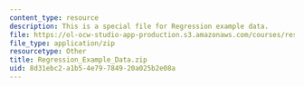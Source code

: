 ```yaml
---
content_type: resource
description: This is a special file for Regression example data.
file: https://ol-ocw-studio-app-production.s3.amazonaws.com/courses/res-str-001-geographic-information-system-gis-tutorial-january-iap-2016/8d31ebc2a1b54e79784920a025b2e08a_Regression_Example_Data.zip
file_type: application/zip
resourcetype: Other
title: Regression_Example_Data.zip
uid: 8d31ebc2-a1b5-4e79-7849-20a025b2e08a
---
```

